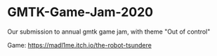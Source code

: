 # GMTK-Game-Jam-2020
Our submission to annual gmtk game jam, with theme "Out of control"

Game: https://madl1me.itch.io/the-robot-tsundere
